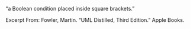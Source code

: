 “a Boolean condition placed inside square brackets.”

Excerpt From: Fowler, Martin. “UML Distilled, Third Edition.” Apple Books.
